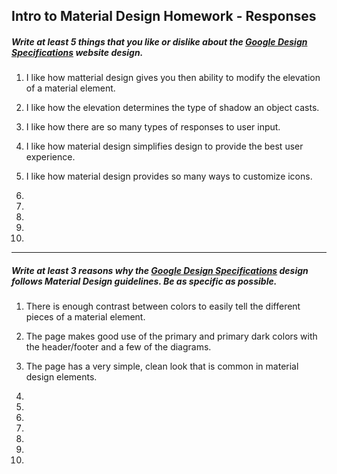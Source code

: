 ## Intro to Material Design Homework - Responses


##### Write at least 5 things that you like or dislike about the [Google Design Specifications](https://www.google.com/design/spec/material-design/introduction.html) website design.

1. I like how matterial design gives you then ability to modify the elevation of a material element.

2. I like how the elevation determines the type of shadow an object casts.

3. I like how there are so many types of responses to user input.

4. I like how material design simplifies design to provide the best user experience.

5. I like how material design provides so many ways to customize icons.

6.

7.

8.

9.

10.

---

##### Write at least 3 reasons why the [Google Design Specifications](https://www.google.com/design/spec/material-design/introduction.html) design follows Material Design guidelines. Be as specific as possible.

1. There is enough contrast between colors to easily tell the different pieces of a material element.

2. The page makes good use of the primary and primary dark colors with the header/footer and a few of the diagrams.

3. The page has a very simple, clean look that is common in material design elements.

4.

5.

6.

7.

8.

9.

10. 


